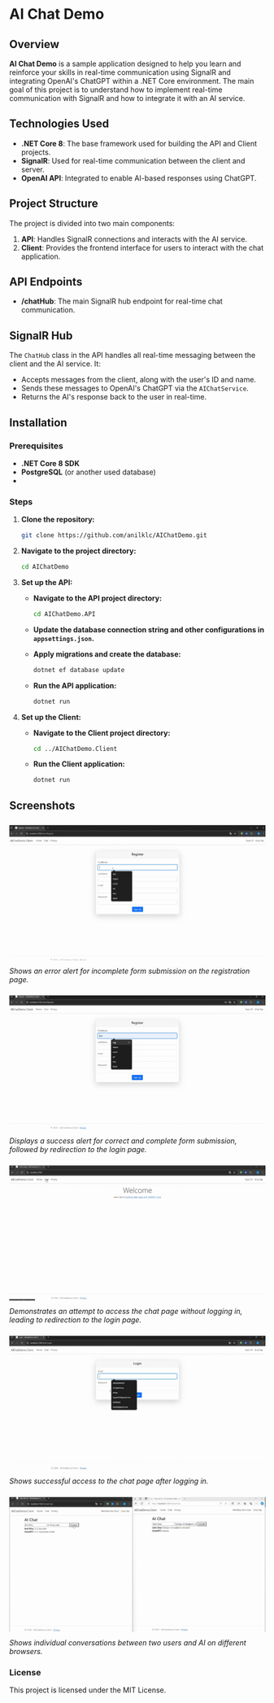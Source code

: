 # AI Chat Demo

## Overview

**AI Chat Demo** is a sample application designed to help you learn and reinforce your skills in real-time communication using SignalR and integrating OpenAI's ChatGPT within a .NET Core environment. The main goal of this project is to understand how to implement real-time communication with SignalR and how to integrate it with an AI service.

## Technologies Used

- **.NET Core 8**: The base framework used for building the API and Client projects.
- **SignalR**: Used for real-time communication between the client and server.
- **OpenAI API**: Integrated to enable AI-based responses using ChatGPT.

## Project Structure

The project is divided into two main components:

1. **API**: Handles SignalR connections and interacts with the AI service.
2. **Client**: Provides the frontend interface for users to interact with the chat application.


## API Endpoints

- **/chatHub**: The main SignalR hub endpoint for real-time chat communication.

## SignalR Hub

The `ChatHub` class in the API handles all real-time messaging between the client and the AI service. It:

- Accepts messages from the client, along with the user's ID and name.
- Sends these messages to OpenAI's ChatGPT via the `AIChatService`.
- Returns the AI's response back to the user in real-time.

## Installation

### Prerequisites

- **.NET Core 8 SDK**
- **PostgreSQL** (or another used database)
- 
### Steps

1. **Clone the repository:**
    ```sh
    git clone https://github.com/anilklc/AIChatDemo.git
    ```

2. **Navigate to the project directory:**
    ```sh
    cd AIChatDemo
    ```

3. **Set up the API:**

    - **Navigate to the API project directory:**
      ```sh
      cd AIChatDemo.API
      ```

    - **Update the database connection string and other configurations in `appsettings.json`.**

    - **Apply migrations and create the database:**
      ```sh
      dotnet ef database update
      ```

    - **Run the API application:**
      ```sh
      dotnet run
      ```

4. **Set up the Client:**

    - **Navigate to the Client project directory:**
      ```sh
      cd ../AIChatDemo.Client
      ```

    - **Run the Client application:**
      ```sh
      dotnet run
      ```


## Screenshots

![GIF 1](Screenshots/1.gif) 
*Shows an error alert for incomplete form submission on the registration page.*

![GIF 2](Screenshots/2.gif) 
*Displays a success alert for correct and complete form submission, followed by redirection to the login page.*

![GIF 3](Screenshots/3.gif) 
*Demonstrates an attempt to access the chat page without logging in, leading to redirection to the login page.*

![GIF 4](Screenshots/4.gif) 
*Shows successful access to the chat page after logging in.*

![GIF 5](Screenshots/5.gif) 
*Shows individual conversations between two users and AI on different browsers.*


### License

This project is licensed under the MIT License.

